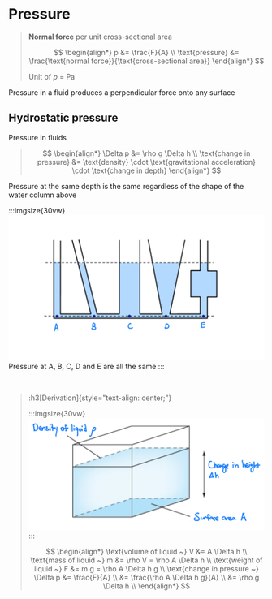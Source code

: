# Pressure

> **Normal force** per unit cross-sectional area
>
> $$
> \begin{align*}
>   p &= \frac{F}{A} \\
>   \text{pressure} &= \frac{\text{normal force}}{\text{cross-sectional area}}
> \end{align*}
> $$
>
> Unit of $p$ = $\mathrm{Pa}$

Pressure in a fluid produces a perpendicular force onto any surface

## Hydrostatic pressure

Pressure in fluids

> $$
> \begin{align*}
>   \Delta p &= \rho g \Delta h \\
>   \text{change in pressure} &= \text{density} \cdot \text{gravitational acceleration} \cdot \text{change in depth}
> \end{align*}
> $$

Pressure at the same depth is the same regardless of the shape of the water column above

:::imgsize{30vw}
![Hydrostatic pressure in containers of different shapes but the of same liquid level](/src/assets/images/a-level/physics/hydrostatic-pressure-different-container-shapes.png)
Pressure at A, B, C, D and E are all the same
:::

<br>

> :h3[Derivation]{style="text-align: center;"}
>
> :::imgsize{30vw}
> ![Diagram for defining variables for derivation of hydrostatic pressure](/src/assets/images/a-level/physics/hydrostatic-pressure-derivation-diagram.png)
> :::
> 
> $$
> \begin{align*}
>   \text{volume of liquid ~} V &= A \Delta h \\
>   \text{mass of liquid ~} m &= \rho V = \rho A \Delta h \\
>   \text{weight of liquid ~} F &= m g = \rho A \Delta h g \\
>   \text{change in pressure ~} \Delta p &= \frac{F}{A} \\
>   &= \frac{\rho A \Delta h g}{A} \\
>   &= \rho g \Delta h \\
> \end{align*}
> $$
